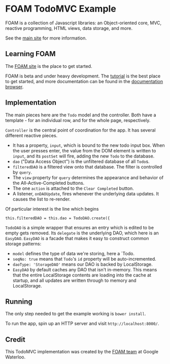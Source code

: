# FOAM TodoMVC Example

FOAM is a collection of Javascript libraries: an Object-oriented core, MVC,
reactive programming, HTML views, data storage, and more.

See the [main site](https://foam-framework.github.io/foam) for more information.


## Learning FOAM

The [FOAM site](https://foam-framework.github.io/foam) is the place to get started.

FOAM is beta and under heavy development. The [tutorial](https://foam-framework.github.io/foam/tutorial/0-intro) is the best place to get started, and more documentation can be found in the [documentation browser](https://foam-framework.github.io/foam/foam/apps/docs/docbrowser.html).


## Implementation

The main pieces here are the `Todo` model and the controller. Both have a template - for an individual row, and for the whole page, respectively.

`Controller` is the central point of coordination for the app. It has several different reactive pieces.
- It has a property, `input`, which is bound to the new todo input box. When the user presses enter, the value from the DOM element is written to `input`, and its `postSet` will fire, adding the new `Todo` to the database.
- `dao` ("Data Access Object") is the unfiltered database of all `Todo`s.
- `filteredDAO` is a filtered view onto that database. The filter is controlled by `query`.
- The `view` property for `query` determines the appearance and behavior of the All-Active-Completed buttons.
- The one `action` is attached to the `Clear Completed` button.
- A listener, `onDAOUpdate`, fires whenever the underlying data updates. It causes the list to re-render.

Of particular interest is the line which begins

    this.filteredDAO = this.dao = TodoDAO.create({

`TodoDAO` is a simple wrapper that ensures an entry which is edited to be empty gets removed.
Its `delegate` is the underlying DAO, which here is an `EasyDAO`. `EasyDAO` is a facade that makes it easy to construct common storage patterns:
- `model` defines the type of data we're storing, here a `Todo.
- `seqNo: true` means that `Todo`'s `id` property will be auto-incremented.
- `daoType: 'StorageDAO'` means our DAO is backed by LocalStorage.
- `EasyDAO` by default caches any DAO that isn't in-memory. This means that the entire LocalStorage contents are loading into the cache at startup, and all updates are written through to memory and LocalStorage.

## Running

The only step needed to get the example working is `bower install`.

To run the app, spin up an HTTP server and visit `http://localhost:8000/`.


## Credit

This TodoMVC implementation was created by the [FOAM team](https://github.com/orgs/foam-framework/people) at Google Waterloo.
